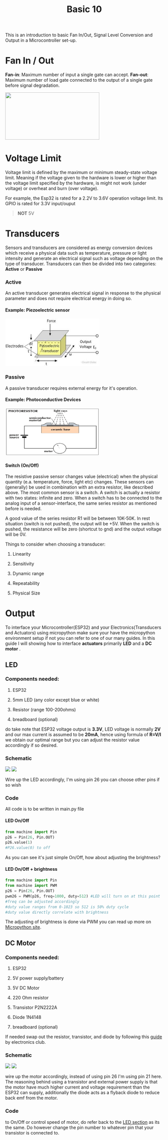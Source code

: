 ﻿---
layout: post
title: Basic 10
---

This is an introduction to basic Fan In/Out, Signal Level Conversion and Output in a Microcontroller set-up.

# Fan In / Out

**Fan-in**: Maximum number of input a single gate can accept.
**Fan-out**: Maximum number of load gate connected to the output of a single gate before signal degradation.

<img src="../images/fanin_fanout.webp" width="300" height="150">

# Voltage Limit

Voltage limit is defined by the maximum or minimum steady-state voltage limit. Meaning if the voltage given to the hardware is lower or higher than the voltage limit specified by the hardware, is might not work (under voltage) or overheat and burn (over voltage).

For example, the Esp32 is rated for a 2.2V to 3.6V operation voltage limit. Its GPIO is rated for 3.3V input/ouput

> **NOT** 5V

# Transducers

Sensors and transducers are considered as energy conversion devices which receive a physical data such as temperature, pressure or light intensity and generate an electrical signal such as voltage depending on the type of transducer. Transducers can then be divided into two categories: **Active** or **Passive**

### Active

An active transducer generates electrical signal in response to the physical parameter and does not require electrical energy in doing so.

#### Example: Piezoelectric sensor

<img src="../images/piezo.jpg" width="300" height="150">

### Passive

A passive transducer requires external energy for it's operation.

#### Example: Photoconductive Devices

<img src="../images/ldr.jpg" width="300" height="150">

#### Switch (On/Off)

The resistive passive sensor changes value (electrical) when the physical quantity (e.a. temperature, force, light etc) changes. These sensors can (generally) be used in combination with an extra resistor, like described above. The most common sensor is a switch. A switch is actually a resistor with two states: infinite and zero. When a switch has to be connected to the analog input of a sensor-interface, the same series resistor as mentioned before is needed.

A good value of the series resistor R1 will be between 10K-50K. In rest situation (switch is not pushed), the output will be +5V. When the switch is pushed, the resistance will be zero (shortcut to gnd) and the output voltage will be 0V.

Things to consider when choosing a transducer:

1. Linearity

2. Sensitivity

3. Dynamic range

4. Repeatability

5. Physical Size

# Output

To interface your Microcontroller(ESP32) and your Electronics(Transducers and Actuators) using micropython make sure your have the micropython environment setup if not you can refer to one of our many guides. In this guide I will showing how to interface **actuators** primarily **LED** and a **DC motor** .

## LED

### Components needed:

1. ESP32

2. 5mm LED (any color except blue or white)

3. Resistor (range 100-200ohms)

4. breadboard (optional)

do take note that ESP32 voltage output is **3.3V**, LED voltage is normally **2V** and our max current is assumed to be **20mA**, hence using formula of **R=V/I** we obtain our optimal range but you can adjust the resistor value accordingly if so desired.

### Schematic

![]({{site.baseurl}}/images/Basic10/led_fritzdiag.png)
![]({{site.baseurl}}/images/Basic10/led_circuitdiag.png)

Wire up the LED accordingly, I'm using pin 26 you can choose other pins if so wish

### Code

All code is to be written in main.py file

#### LED On/Off

```python
from machine import Pin
p26 = Pin(26, Pin.OUT)
p26.value(1)
#P26.value(0) to off
```

As you can see it's just simple On/Off, how about adjusting the brightness?

#### LED On/Off + brightness

```python
from machine import Pin
from machine import PWM
p26 = Pin(26, Pin.OUT)
pwm26 = PWM(p26, freq=1000, duty=512) #LED will turn on at this point
#freq can be adjusted accordingly
#duty value ranges from 0-1023 so 512 is 50% duty cycle
#duty value directly correlate with brightness
```

The adjusting of brightness is done via PWM you can read up more on [Micropython site](https://docs.micropython.org/en/latest/esp8266/tutorial/pwm.html).

## DC Motor

### Components needed:

1. ESP32

2. 5V power supply/battery

3. 5V DC Motor

4. 220 Ohm resistor

5. Transistor P2N2222A

6. Diode 1N4148

7. breadboard (optional)

If needed swap out the resistor, transistor, and diode by following this [guide](https://electronicsclub.info/transistorcircuits.htm) by electronics club.

### Schematic

![]({{site.baseurl}}/images/Basic10/led_fritzdiag.png)
![]({{site.baseurl}}/images/Basic10/led_circuitdiag.png)

wire up the motor accordingly, instead of using pin 26 I'm using pin 21 here. The reasoning behind using a transistor and external power supply is that the motor have much higher current and voltage requirement than the ESP32 can supply, additionally the diode acts as a flyback diode to reduce back emf from the motor.

### Code

to On/Off or control speed of motor, do refer back to the [LED section](#code) as its the same. Do however change the pin number to whatever pin that your transistor is connected to.
